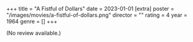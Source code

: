 +++
title = "A Fistful of Dollars"
date = 2023-01-01
[extra]
poster = "/images/movies/a-fistful-of-dollars.png"
director = ""
rating = 4
year = 1964
genre = []
+++

(No review available.)
